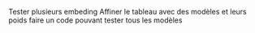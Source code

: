 Tester plusieurs embeding
Affiner le tableau avec des modèles et leurs poids
faire un code pouvant tester tous les modèles
